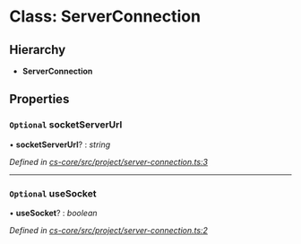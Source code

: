 # Class: ServerConnection

## Hierarchy

* **ServerConnection**

## Properties

### `Optional` socketServerUrl

• **socketServerUrl**? : *string*

*Defined in [cs-core/src/project/server-connection.ts:3](https://github.com/RichardHovenkamp/csnext/blob/40018c3a/packages/cs-core/src/project/server-connection.ts#L3)*

___

### `Optional` useSocket

• **useSocket**? : *boolean*

*Defined in [cs-core/src/project/server-connection.ts:2](https://github.com/RichardHovenkamp/csnext/blob/40018c3a/packages/cs-core/src/project/server-connection.ts#L2)*
